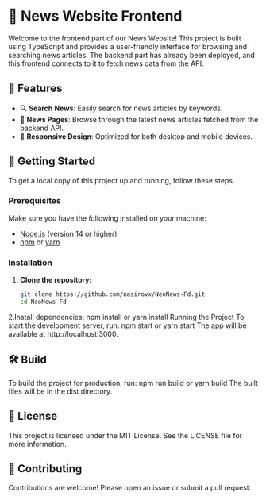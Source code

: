 # 📰 News Website Frontend           
  
Welcome to the frontend part of our News Website! This project is built using TypeScript and provides a user-friendly interface for browsing and searching news articles. The backend part has already been deployed, and this frontend connects to it to fetch news data from the API. 
 
## 🌟 Features  
  
- 🔍 **Search News**: Easily search for news articles by keywords. 
- 📰 **News Pages**: Browse through the latest news articles fetched from the backend API.
- 📱 **Responsive Design**: Optimized for both desktop and mobile devices.

## 🚀 Getting Started

To get a local copy of this project up and running, follow these steps.

### Prerequisites

Make sure you have the following installed on your machine:

- [Node.js](https://nodejs.org/) (version 14 or higher)
- [npm](https://www.npmjs.com/) or [yarn](https://yarnpkg.com/)

### Installation

1. **Clone the repository:**
   ```bash
   git clone https://github.com/nasirovx/NeoNews-Fd.git
   cd NeoNews-Fd
2.Install dependencies:
npm install
 or
yarn install
Running the Project
To start the development server, run:
npm start
 or
yarn start
The app will be available at http://localhost:3000.

## 🛠️ Build
To build the project for production, run:
npm run build
 or
yarn build
The built files will be in the dist directory.

## 📄 License
This project is licensed under the MIT License. See the LICENSE file for more information.

## 👥 Contributing
Contributions are welcome! Please open an issue or submit a pull request.

